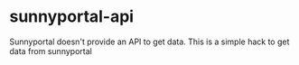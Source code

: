 # sunnyportal-api
Sunnyportal doesn't provide an API to get data. This is a simple hack to get data from sunnyportal
